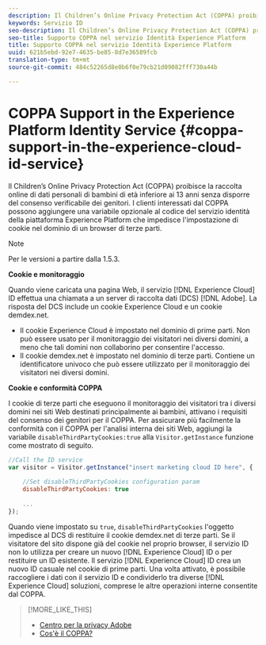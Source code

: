 ```yaml
---
description: Il Children’s Online Privacy Protection Act (COPPA) proibisce la raccolta online di dati personali di bambini di età inferiore ai 13 anni senza disporre del consenso verificabile dei genitori. I clienti interessati dal COPPA possono aggiungere una variabile opzionale al codice del servizio identità della piattaforma Experience Platform che impedisce l'impostazione di cookie nel dominio di un browser di terze parti.
keywords: Servizio ID
seo-description: Il Children’s Online Privacy Protection Act (COPPA) proibisce la raccolta online di dati personali di bambini di età inferiore ai 13 anni senza disporre del consenso verificabile dei genitori. I clienti interessati dal COPPA possono aggiungere una variabile opzionale al codice del servizio identità della piattaforma Experience Platform che impedisce l'impostazione di cookie nel dominio di un browser di terze parti.
seo-title: Supporto COPPA nel servizio Identità Experience Platform
title: Supporto COPPA nel servizio Identità Experience Platform
uuid: 621b5ebd-92e7-4635-be85-8d7e36589fcb
translation-type: tm+mt
source-git-commit: 484c52265d8e0b6f0e79cb21d09082fff730a44b

---
```



# COPPA Support in the Experience Platform Identity Service {#coppa-support-in-the-experience-cloud-id-service}

Il Children’s Online Privacy Protection Act (COPPA) proibisce la raccolta online di dati personali di bambini di età inferiore ai 13 anni senza disporre del consenso verificabile dei genitori. I clienti interessati dal COPPA possono aggiungere una variabile opzionale al codice del servizio identità della piattaforma Experience Platform che impedisce l&#39;impostazione di cookie nel dominio di un browser di terze parti.

>[!NOTE]
>
>Per le versioni a partire dalla 1.5.3.

**Cookie e monitoraggio**

Quando viene caricata una pagina Web, il servizio [!DNL Experience Cloud] ID effettua una chiamata a un server di raccolta dati (DCS) [!DNL Adobe]. La risposta del DCS include un cookie Experience Cloud e un cookie demdex.net.

* Il cookie Experience Cloud è impostato nel dominio di prime parti. Non può essere usato per il monitoraggio dei visitatori nei diversi domini, a meno che tali domini non collaborino per consentire l&#39;accesso.
* Il cookie demdex.net è impostato nel dominio di terze parti. Contiene un identificatore univoco che può essere utilizzato per il monitoraggio dei visitatori nei diversi domini.

**Cookie e conformità COPPA**

I cookie di terze parti che eseguono il monitoraggio dei visitatori tra i diversi domini nei siti Web destinati principalmente ai bambini, attivano i requisiti del consenso dei genitori per il COPPA. Per assicurare più facilmente la conformità con il COPPA per l&#39;analisi interna dei siti Web, aggiungi la variabile `disableThirdPartyCookies:true` alla `Visitor.getInstance` funzione come mostrato di seguito.

```js
//Call the ID service 
var visitor = Visitor.getInstance("insert marketing cloud ID here", { 
 
    //Set disableThirdPartyCookies configuration param 
    disableThirdPartyCookies: true 
 
    ... 
});
```

Quando viene impostato su `true`, `disableThirdPartyCookies` l&#39;oggetto impedisce al DCS di restituire il cookie demdex.net di terze parti. Se il visitatore del sito dispone già del cookie nel proprio browser, il servizio ID non lo utilizza per creare un nuovo [!DNL Experience Cloud] ID o per restituire un ID esistente. Il servizio [!DNL Experience Cloud] ID crea un nuovo ID casuale nel cookie di prime parti. Una volta attivato, è possibile raccogliere i dati con il servizio ID e condividerlo tra diverse [!DNL Experience Cloud] soluzioni, comprese le altre operazioni interne consentite dal COPPA.

>[!MORE_LIKE_THIS]
>
>* [Centro per la privacy Adobe](http://www.adobe.com/privacy.html)
>* [Cos&#39;è il COPPA?](http://www.consumer.ftc.gov/articles/0031-protecting-your-childs-privacy-online#whatis)

